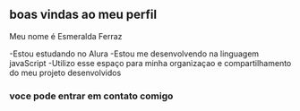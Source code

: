 ## boas vindas ao meu perfil                                                                                                          

Meu nome é Esmeralda Ferraz

-Estou estudando no Alura
-Estou me desenvolvendo na linguagem javaScript
-Utilizo esse espaço para minha organizaçao e compartilhamento do meu projeto desenvolvidos

### voce pode entrar em contato comigo


